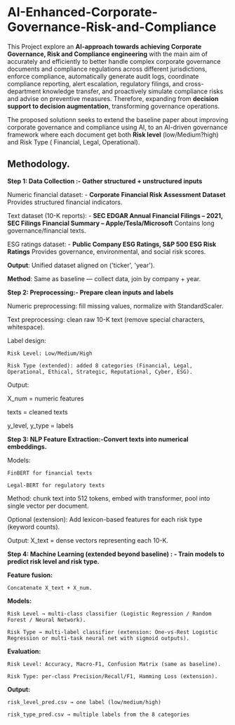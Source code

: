 # AI-Enhanced-Corporate-Governance-Risk-and-Compliance

This Project explore an **AI-approach towards achieving Corporate Governance, Risk and Compliance engineering** with the main aim of accurately and efficiently to better handle complex corporate governance documents and compliance regulations across different jurisdictions, enforce compliance, automatically generate audit logs, coordinate compliance reporting, alert escalation, regulatory filings, and cross-department knowledge transfer, and proactively simulate compliance risks and advise on preventive measures. Therefore, expanding from **decision support to decision augmentation**, transforming governance operations. 

The proposed solutionn seeks to extend the baseline paper about improving corporate governance and compliance using AI, to an AI-driven governance framework where each document get both **Risk level** (low/Medium?high) and Risk Type ( Financial, Legal, Operational).

## Methodology.

**Step 1: Data Collection :- Gather structured + unstructured inputs**

  Numeric financial dataset: - **Corporate Financial Risk Assessment Dataset** Provides structured financial indicators.
  
  Text dataset (10-K reports): - **SEC EDGAR Annual Financial Filings – 2021, SEC Filings Financial Summary – Apple/Tesla/Microsoft** Contains long governance/financial texts.
  
ESG ratings dataset: - **Public Company ESG Ratings, S&P 500 ESG Risk Ratings** Provides governance, environmental, and social risk scores.

**Output**: Unified dataset aligned on ('ticker', 'year').

**Method**: Same as baseline — collect data, join by company + year.

**Step 2: Preprocessing:- Prepare clean inputs and labels**

  Numeric preprocessing: fill missing values, normalize with StandardScaler.

  Text preprocessing: clean raw 10-K text (remove special characters, whitespace).

  Label design:
  
    Risk Level: Low/Medium/High
      
    Risk Type (extended): added 8 categories (Financial, Legal, Operational, Ethical, Strategic, Reputational, Cyber, ESG).

      
  Output:

  X_num = numeric features
  
  texts = cleaned texts

  y_level, y_type = labels

**Step 3: NLP Feature Extraction:-Convert texts into numerical embeddings.**

  Models:
  
    FinBERT for financial texts
    
    Legal-BERT for regulatory texts

  Method: chunk text into 512 tokens, embed with transformer, pool into single vector per document.
  
  Optional (extension): Add lexicon-based features for each risk type (keyword counts).
  
Output: X_text = dense vectors representing each 10-K.

**Step 4: Machine Learning (extended beyond baseline) : - Train models to predict risk level and risk type.**

  **Feature fusion:**
  
    Concatenate X_text + X_num.

  **Models:**

    Risk Level → multi-class classifier (Logistic Regression / Random Forest / Neural Network).

    Risk Type → multi-label classifier (extension: One-vs-Rest Logistic Regression or multi-task neural net with sigmoid outputs).
  
  **Evaluation:**

    Risk Level: Accuracy, Macro-F1, Confusion Matrix (same as baseline).

    Risk Type: per-class Precision/Recall/F1, Hamming Loss (extension).
  
  **Output:**

    risk_level_pred.csv → one label (low/medium/high)

    risk_type_pred.csv → multiple labels from the 8 categories


